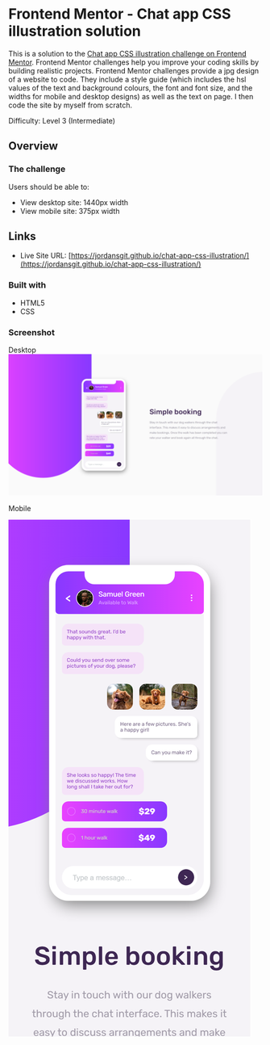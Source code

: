 # Frontend Mentor - Chat app CSS illustration solution

This is a solution to the [Chat app CSS illustration challenge on Frontend Mentor](https://www.frontendmentor.io/challenges/chat-app-css-illustration-O5auMkFqY). Frontend Mentor challenges help you improve your coding skills by building realistic projects. 
Frontend Mentor challenges provide a jpg design of a website to code. They include a style guide (which includes the hsl values of the text and background colours, the font and font size, and the widths for mobile and desktop designs) as well as the text on page. 
I then code the site by myself from scratch. 

Difficulty: Level 3 (Intermediate)

## Overview

### The challenge

Users should be able to:

- View desktop site: 1440px width 
- View mobile site: 375px width 

## Links 

- Live Site URL: [https://jordansgit.github.io/chat-app-css-illustration/](https://jordansgit.github.io/chat-app-css-illustration/)

### Built with
- HTML5 
- CSS 

### Screenshot

Desktop 
![Desktop Screen](./screenshots/desktop-screenshot-1440x800.png)

Mobile 

![Mobile Screen](./screenshots/mobile-screenshot-375x800.png)
